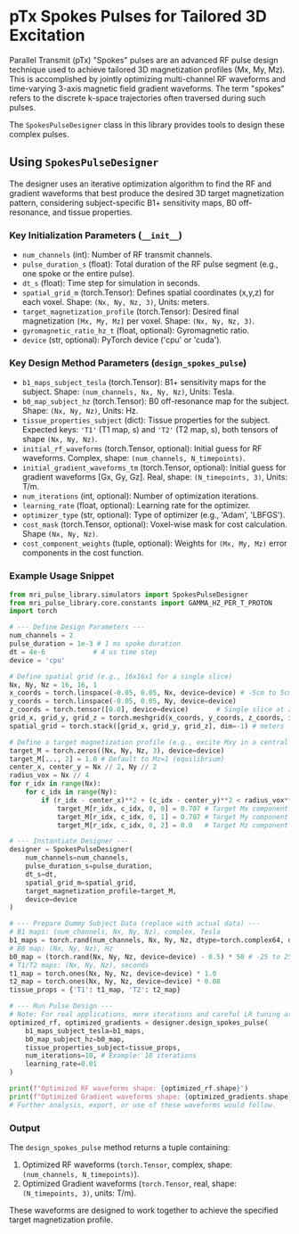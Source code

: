 # pTx Spokes Pulses for Tailored 3D Excitation

Parallel Transmit (pTx) "Spokes" pulses are an advanced RF pulse design technique used to achieve tailored 3D magnetization profiles (Mx, My, Mz). This is accomplished by jointly optimizing multi-channel RF waveforms and time-varying 3-axis magnetic field gradient waveforms. The term "spokes" refers to the discrete k-space trajectories often traversed during such pulses.

The `SpokesPulseDesigner` class in this library provides tools to design these complex pulses.

## Using `SpokesPulseDesigner`

The designer uses an iterative optimization algorithm to find the RF and gradient waveforms that best produce the desired 3D target magnetization pattern, considering subject-specific B1+ sensitivity maps, B0 off-resonance, and tissue properties.

### Key Initialization Parameters (`__init__`)

*   `num_channels` (int): Number of RF transmit channels.
*   `pulse_duration_s` (float): Total duration of the RF pulse segment (e.g., one spoke or the entire pulse).
*   `dt_s` (float): Time step for simulation in seconds.
*   `spatial_grid_m` (torch.Tensor): Defines spatial coordinates (x,y,z) for each voxel. Shape: `(Nx, Ny, Nz, 3)`, Units: meters.
*   `target_magnetization_profile` (torch.Tensor): Desired final magnetization `[Mx, My, Mz]` per voxel. Shape: `(Nx, Ny, Nz, 3)`.
*   `gyromagnetic_ratio_hz_t` (float, optional): Gyromagnetic ratio.
*   `device` (str, optional): PyTorch device ('cpu' or 'cuda').

### Key Design Method Parameters (`design_spokes_pulse`)

*   `b1_maps_subject_tesla` (torch.Tensor): B1+ sensitivity maps for the subject. Shape: `(num_channels, Nx, Ny, Nz)`, Units: Tesla.
*   `b0_map_subject_hz` (torch.Tensor): B0 off-resonance map for the subject. Shape: `(Nx, Ny, Nz)`, Units: Hz.
*   `tissue_properties_subject` (dict): Tissue properties for the subject. Expected keys: `'T1'` (T1 map, s) and `'T2'` (T2 map, s), both tensors of shape `(Nx, Ny, Nz)`.
*   `initial_rf_waveforms` (torch.Tensor, optional): Initial guess for RF waveforms. Complex, shape: `(num_channels, N_timepoints)`.
*   `initial_gradient_waveforms_tm` (torch.Tensor, optional): Initial guess for gradient waveforms [Gx, Gy, Gz]. Real, shape: `(N_timepoints, 3)`, Units: T/m.
*   `num_iterations` (int, optional): Number of optimization iterations.
*   `learning_rate` (float, optional): Learning rate for the optimizer.
*   `optimizer_type` (str, optional): Type of optimizer (e.g., 'Adam', 'LBFGS').
*   `cost_mask` (torch.Tensor, optional): Voxel-wise mask for cost calculation. Shape `(Nx, Ny, Nz)`.
*   `cost_component_weights` (tuple, optional): Weights for `(Mx, My, Mz)` error components in the cost function.

### Example Usage Snippet

```python
from mri_pulse_library.simulators import SpokesPulseDesigner
from mri_pulse_library.core.constants import GAMMA_HZ_PER_T_PROTON
import torch

# --- Define Design Parameters ---
num_channels = 2
pulse_duration = 1e-3 # 1 ms spoke duration
dt = 4e-6            # 4 us time step
device = 'cpu'

# Define spatial grid (e.g., 16x16x1 for a single slice)
Nx, Ny, Nz = 16, 16, 1
x_coords = torch.linspace(-0.05, 0.05, Nx, device=device) # -5cm to 5cm
y_coords = torch.linspace(-0.05, 0.05, Ny, device=device)
z_coords = torch.tensor([0.0], device=device)       # Single slice at z=0
grid_x, grid_y, grid_z = torch.meshgrid(x_coords, y_coords, z_coords, indexing='ij')
spatial_grid = torch.stack([grid_x, grid_y, grid_z], dim=-1) # meters

# Define a target magnetization profile (e.g., excite Mxy in a central region)
target_M = torch.zeros((Nx, Ny, Nz, 3), device=device)
target_M[..., 2] = 1.0 # Default to Mz=1 (equilibrium)
center_x, center_y = Nx // 2, Ny // 2
radius_vox = Nx // 4
for r_idx in range(Nx):
    for c_idx in range(Ny):
        if (r_idx - center_x)**2 + (c_idx - center_y)**2 < radius_vox**2:
            target_M[r_idx, c_idx, 0, 0] = 0.707 # Target Mx component
            target_M[r_idx, c_idx, 0, 1] = 0.707 # Target My component
            target_M[r_idx, c_idx, 0, 2] = 0.0   # Target Mz component (fully tipped)

# --- Instantiate Designer ---
designer = SpokesPulseDesigner(
    num_channels=num_channels,
    pulse_duration_s=pulse_duration,
    dt_s=dt,
    spatial_grid_m=spatial_grid,
    target_magnetization_profile=target_M,
    device=device
)

# --- Prepare Dummy Subject Data (replace with actual data) ---
# B1 maps: (num_channels, Nx, Ny, Nz), complex, Tesla
b1_maps = torch.rand(num_channels, Nx, Ny, Nz, dtype=torch.complex64, device=device) * 1e-7
# B0 map: (Nx, Ny, Nz), Hz
b0_map = (torch.rand(Nx, Ny, Nz, device=device) - 0.5) * 50 # -25 to 25 Hz
# T1/T2 maps: (Nx, Ny, Nz), seconds
t1_map = torch.ones(Nx, Ny, Nz, device=device) * 1.0
t2_map = torch.ones(Nx, Ny, Nz, device=device) * 0.08
tissue_props = {'T1': t1_map, 'T2': t2_map}

# --- Run Pulse Design ---
# Note: For real applications, more iterations and careful LR tuning are needed.
optimized_rf, optimized_gradients = designer.design_spokes_pulse(
    b1_maps_subject_tesla=b1_maps,
    b0_map_subject_hz=b0_map,
    tissue_properties_subject=tissue_props,
    num_iterations=10, # Example: 10 iterations
    learning_rate=0.01
)

print(f"Optimized RF waveforms shape: {optimized_rf.shape}")
print(f"Optimized Gradient waveforms shape: {optimized_gradients.shape}")
# Further analysis, export, or use of these waveforms would follow.
```

### Output

The `design_spokes_pulse` method returns a tuple containing:
1.  Optimized RF waveforms (`torch.Tensor`, complex, shape: `(num_channels, N_timepoints)`).
2.  Optimized Gradient waveforms (`torch.Tensor`, real, shape: `(N_timepoints, 3)`, units: T/m).

These waveforms are designed to work together to achieve the specified target magnetization profile.
